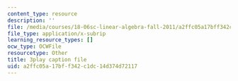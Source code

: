 ```yaml
---
content_type: resource
description: ''
file: /media/courses/18-06sc-linear-algebra-fall-2011/a2ffc05a17bff342c1dc14d374d72117_4PnArrxCZLE.srt
file_type: application/x-subrip
learning_resource_types: []
ocw_type: OCWFile
resourcetype: Other
title: 3play caption file
uid: a2ffc05a-17bf-f342-c1dc-14d374d72117
---
```

